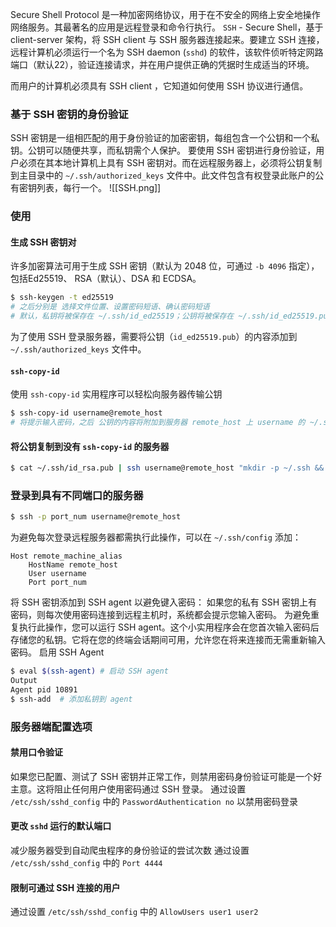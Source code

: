 Secure Shell Protocol 是一种加密网络协议，用于在不安全的网络上安全地操作网络服务。其最著名的应用是远程登录和命令行执行。
`SSH` - Secure Shell，基于 client-server 架构，将 SSH client 与 SSH 服务器连接起来。要建立 SSH 连接，远程计算机必须运行一个名为 SSH daemon (`sshd`) 的软件，该软件侦听特定网路端口（默认22），验证连接请求，并在用户提供正确的凭据时生成适当的环境。

而用户的计算机必须具有 SSH client ，它知道如何使用 SSH 协议进行通信。

### 基于 SSH 密钥的身份验证
SSH 密钥是一组相匹配的用于身份验证的加密密钥，每组包含一个公钥和一个私钥。公钥可以随便共享，而私钥需个人保护。
要使用 SSH 密钥进行身份验证，用户必须在其本地计算机上具有 SSH 密钥对。而在远程服务器上，必须将公钥复制到主目录中的 `~/.ssh/authorized_keys` 文件中。此文件包含有权登录此账户的公有密钥列表，每行一个。
![[SSH.png]]

### 使用
#### 生成 SSH 密钥对
许多加密算法可用于生成 SSH 密钥（默认为 2048 位，可通过 `-b 4096` 指定），包括Ed25519、 RSA（默认）、DSA 和 ECDSA。
```bash
$ ssh-keygen -t ed25519
# 之后分别是 选择文件位置、设置密码短语、确认密码短语
# 默认，私钥将被保存在 ~/.ssh/id_ed25519；公钥将被保存在 ~/.ssh/id_ed25519.pub
```
为了使用 SSH 登录服务器，需要将公钥（`id_ed25519.pub`）的内容添加到 `~/.ssh/authorized_keys` 文件中。

#### `ssh-copy-id` 
使用 `ssh-copy-id` 实用程序可以轻松向服务器传输公钥
```bash
$ ssh-copy-id username@remote_host
# 将提示输入密码，之后 公钥的内容将附加到服务器 remote_host 上 username 的 ~/.ssh/authorized_keys
```

#### 将公钥复制到没有 `ssh-copy-id` 的服务器
```bash
$ cat ~/.ssh/id_rsa.pub | ssh username@remote_host "mkdir -p ~/.ssh && cat >> ~/.ssh/authorized_keys"
```

### 登录到具有不同端口的服务器
```bash
$ ssh -p port_num username@remote_host
```

为避免每次登录远程服务器都需执行此操作，可以在 `~/.ssh/config` 添加：
```
Host remote_machine_alias
    HostName remote_host
    User username
    Port port_num
```

将 SSH 密钥添加到 SSH agent 以避免键入密码：
如果您的私有 SSH 密钥上有密码，则每次使用密码连接到远程主机时，系统都会提示您输入密码。
为避免重复执行此操作，您可以运行 SSH agent。这个小实用程序会在您首次输入密码后存储您的私钥。它将在您的终端会话期间可用，允许您在将来连接而无需重新输入密码。
启用 SSH Agent
```bash
$ eval $(ssh-agent) # 启动 SSH agent
Output
Agent pid 10891
$ ssh-add  # 添加私钥到 agent
```


### 服务器端配置选项
#### 禁用口令验证
如果您已配置、测试了 SSH 密钥并正常工作，则禁用密码身份验证可能是一个好主意。这将阻止任何用户使用密码通过 SSH 登录。
通过设置 `/etc/ssh/sshd_config` 中的 `PasswordAuthentication no` 以禁用密码登录

#### 更改 `sshd` 运行的默认端口
减少服务器受到自动爬虫程序的身份验证的尝试次数
通过设置 `/etc/ssh/sshd_config` 中的 `Port 4444`

#### 限制可通过 SSH 连接的用户
通过设置 `/etc/ssh/sshd_config` 中的 `AllowUsers user1 user2`
